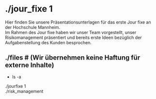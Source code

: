 <style>a {text-decoration: none;}</style>
# ./jour_fixe 1

Hier finden Sie unsere Präsentationsunterlagen für das erste Jour fixe an der Hochschule Mannheim.  
Im Rahmen des Jour fixe haben wir unser Team vorgestellt, unser Risikomanagement präsentiert und bereits erste Ideen bezüglich der Aufgabenstellung des Kunden besprochen.

## ./files # (Wir übernehmen keine Haftung für externe Inhalte)
* ls -a  

[./jourfixe 1](./../../assets/documents/CodeOne_JF1_temp.pdf)  
[./risk_management](https://docs.google.com/spreadsheets/d/1KWmd3f5K6jiEH1-YzvcWmgIIqKQHIrXcmGTyRT89FJA/edit?usp=sharing)